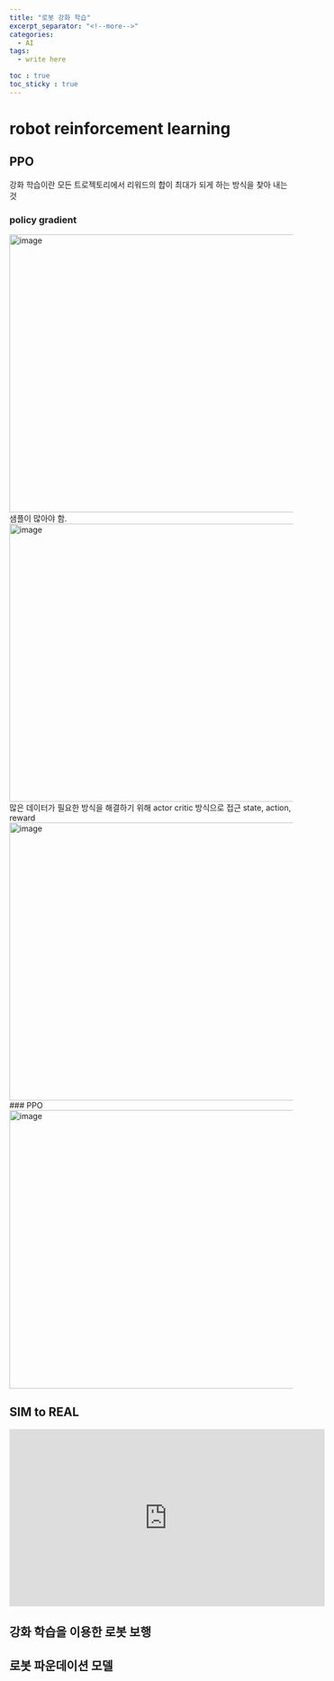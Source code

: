 ```yaml
---
title: "로봇 강화 학습"
excerpt_separator: "<!--more-->"
categories:
  - AI
tags:
  - write here

toc : true
toc_sticky : true
---
```


# robot reinforcement learning

## PPO
강화 학습이란 모든 트로젝토리에서 리워드의 합이 최대가 되게 하는 방식을 찾아 내는것    
### policy gradient 
<img width="886" height="494" alt="image" src="https://github.com/user-attachments/assets/df9b3e2a-bf90-4773-ae6e-0ee4ebc4423d" />
샘플이 많아야 함.   
<img width="886" height="494" alt="image" src="https://github.com/user-attachments/assets/9cc1ccc9-d326-4614-a87a-c1af78faec67" />
많은 데이터가 필요한 방식을 해결하기 위해 actor critic 방식으로 접근     
state, action, reward     
<img width="886" height="494" alt="image" src="https://github.com/user-attachments/assets/14f13398-5b4b-4b22-a2c9-b24ee1d1c58f" />
### PPO  
<img width="889" height="495" alt="image" src="https://github.com/user-attachments/assets/ce71bf6c-0d46-44c5-ae48-3b5cb11e498e" />


## SIM to REAL
<iframe width="560" height="315" src="https://www.youtube.com/embed/gM_EjJTq2F8?si=Gpntv4L61HtY5mAU" title="YouTube video player" frameborder="0" allow="accelerometer; autoplay; clipboard-write; encrypted-media; gyroscope; picture-in-picture; web-share" referrerpolicy="strict-origin-when-cross-origin" allowfullscreen></iframe>

## 강화 학습을 이용한 로봇 보행
## 로봇 파운데이션 모델
